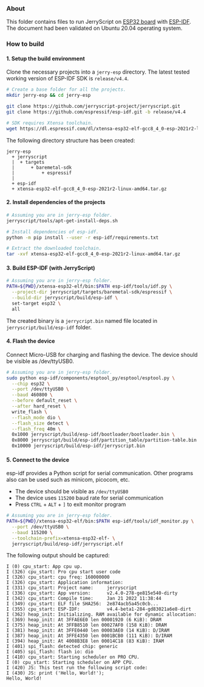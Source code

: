 ### About

This folder contains files to run JerryScript on
[ESP32 board](https://www.espressif.com/en/products/socs/esp32) with
[ESP-IDF](https://docs.espressif.com/projects/esp-idf/en/latest/).
The document had been validated on Ubuntu 20.04 operating system.

### How to build

#### 1. Setup the build environment

Clone the necessary projects into a `jerry-esp` directory.
The latest tested working version of ESP-IDF SDK is `release/v4.4`.

```sh
# Create a base folder for all the projects.
mkdir jerry-esp && cd jerry-esp

git clone https://github.com/jerryscript-project/jerryscript.git
git clone https://github.com/espressif/esp-idf.git -b release/v4.4

# SDK requires Xtensa toolchain.
wget https://dl.espressif.com/dl/xtensa-esp32-elf-gcc8_4_0-esp-2021r2-linux-amd64.tar.gz
```

The following directory structure has been created:

```
jerry-esp
  + jerryscript
  |  + targets
  |      + baremetal-sdk
  |          + espressif
  |
  + esp-idf
  + xtensa-esp32-elf-gcc8_4_0-esp-2021r2-linux-amd64.tar.gz
```

#### 2. Install dependencies of the projects

```sh
# Assuming you are in jerry-esp folder.
jerryscript/tools/apt-get-install-deps.sh

# Install dependencies of esp-idf.
python -m pip install --user -r esp-idf/requirements.txt

# Extract the downloaded toolchain.
tar -xvf xtensa-esp32-elf-gcc8_4_0-esp-2021r2-linux-amd64.tar.gz
```

#### 3. Build ESP-IDF (with JerryScript)

```sh
# Assuming you are in jerry-esp folder.
PATH=${PWD}/xtensa-esp32-elf/bin:$PATH esp-idf/tools/idf.py \
  --project-dir jerryscript/targets/baremetal-sdk/espressif \
  --build-dir jerryscript/build/esp-idf \
  set-target esp32 \
  all
```

The created binary is a `jerrycript.bin` named file located in `jerryscript/build/esp-idf` folder.

#### 4. Flash the device

Connect Micro-USB for charging and flashing the device. The device should be visible as /dev/ttyUSB0.

```sh
# Assuming you are in jerry-esp folder.
sudo python esp-idf/components/esptool_py/esptool/esptool.py \
  --chip esp32 \
  --port /dev/ttyUSB0 \
  --baud 460800 \
  --before default_reset \
  --after hard_reset \
  write_flash \
  --flash_mode dio \
  --flash_size detect \
  --flash_freq 40m \
  0x1000 jerryscript/build/esp-idf/bootloader/bootloader.bin \
  0x8000 jerryscript/build/esp-idf/partition_table/partition-table.bin \
  0x10000 jerryscript/build/esp-idf/jerryscript.bin
```

#### 5. Connect to the device

esp-idf provides a Python script for serial communication.
Other programs also can be used such as minicom, picocom, etc.

* The device should be visible as `/dev/ttyUSB0`
* The device uses `115200` baud rate for serial communication
* Press `CTRL` + `ALT` + `]` to exit monitor program

```sh
# Assuming you are in jerry-esp folder.
PATH=${PWD}/xtensa-esp32-elf/bin:$PATH esp-idf/tools/idf_monitor.py \
  --port /dev/ttyUSB0 \
  --baud 115200 \
  --toolchain-prefix=xtensa-esp32-elf- \
  jerryscript/build/esp-idf/jerryscript.elf
```

The following output should be captured:

```
I (0) cpu_start: App cpu up.
I (326) cpu_start: Pro cpu start user code
I (326) cpu_start: cpu freq: 160000000
I (326) cpu_start: Application information:
I (331) cpu_start: Project name:     jerryscript
I (336) cpu_start: App version:      v2.4.0-278-ge815e540-dirty
I (342) cpu_start: Compile time:     Jan 21 2022 11:38:44
I (349) cpu_start: ELF file SHA256:  2e874acb5a45c0cb...
I (355) cpu_start: ESP-IDF:          v4.4-beta1-284-gd83021a6e8-dirt
I (362) heap_init: Initializing. RAM available for dynamic allocation:
I (369) heap_init: At 3FFAE6E0 len 00001920 (6 KiB): DRAM
I (375) heap_init: At 3FFB8510 len 00027AF0 (158 KiB): DRAM
I (381) heap_init: At 3FFE0440 len 00003AE0 (14 KiB): D/IRAM
I (387) heap_init: At 3FFE4350 len 0001BCB0 (111 KiB): D/IRAM
I (394) heap_init: At 4008B3E8 len 00014C18 (83 KiB): IRAM
I (401) spi_flash: detected chip: generic
I (405) spi_flash: flash io: dio
I (410) cpu_start: Starting scheduler on PRO CPU.
I (0) cpu_start: Starting scheduler on APP CPU.
I (420) JS: This test run the following script code: 
I (430) JS: print ('Hello, World!');
Hello, World!
```
